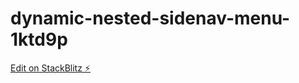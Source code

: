 # dynamic-nested-sidenav-menu-1ktd9p

[Edit on StackBlitz ⚡️](https://stackblitz.com/edit/dynamic-nested-sidenav-menu-1ktd9p)